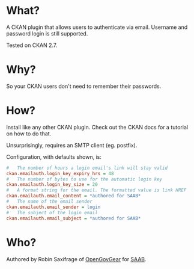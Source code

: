 #	What?

A CKAN plugin that allows users to authenticate via email. Username and password login is still supported.

Tested on CKAN 2.7.

#	Why?

So your CKAN users don't need to remember their passwords.

#	How?

Install like any other CKAN plugin. Check out the CKAN docs for a tutorial on how to do that.

Unsurprisingly, requires an SMTP client (eg. postfix).

Configuration, with defaults shown, is:
```ini
#	The number of hours a login email's link will stay valid
ckan.emailauth.login_key_expiry_hrs = 48
#	The number of bytes to use for the automatic login key
ckan.emailauth.login_key_size = 20
#	A format string for the email. The formatted value is link HREF
ckan.emailauth.email_content = *authored for SAAB*
#	The name of the email sender
ckan.emailauth.email_sender = login
#	The subject of the login email
ckan.emailauth.email_subject = *authored for SAAB*
```
#	Who?

Authored by Robin Saxifrage of [OpenGovGear](http://opengovgear.com) for [SAAB](http://saabnational.org).